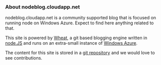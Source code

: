 ### About nodeblog.cloudapp.net

nodeblog.cloudapp.net is a community supported blog that is focused on running node on Windows Azure. Expect to find here anything related to that. 

This site is powered by [Wheat][], a git based blogging engine written in [node.JS][] and runs on an extra-small instance of [Windows Azure][].

The content for this site is stored in a [git repository][] and we would love to see contributions.

[Windows Azure]: http://www.windowsazure.com/
[node.js]: http://nodejs.org/
[Wheat]: http://github.com/creationix/wheat
[git repository]: http://github.com/woloski/nodeonazure-blog
[howtonode.org]: http://howtonode.org